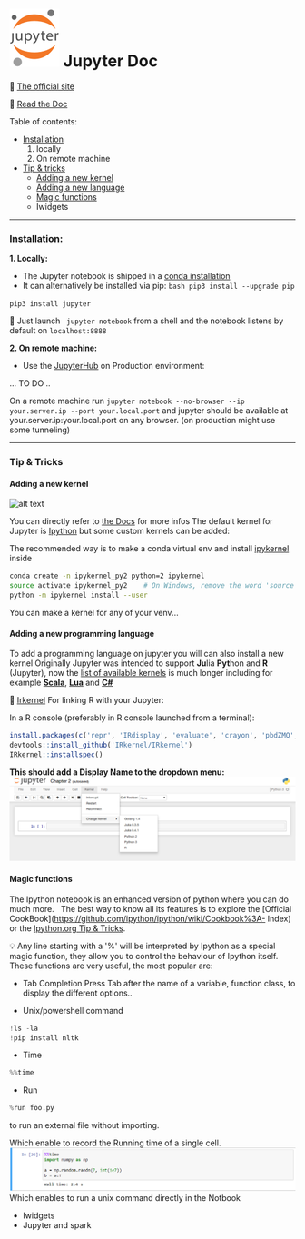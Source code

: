 # ![alt text](https://github.com/ArmandGiraud/test/blob/master/img/jupyter.svg) Jupyter Doc



:link: [The official site](http://jupyter.org/)

:green_book: [Read the Doc](http://jupyter-notebook.readthedocs.io/en/stable/)

Table of contents: 
 - [Installation](#installation)
    1. locally
    2. On remote machine
 - [Tip & tricks](#tip--tricks)
    - [Adding a new kernel](#adding-a-new-kernel)
    - [Adding a new language](#adding-a-new-programming-language)
    - [Magic functions](#magic-functions)
    - Iwidgets
    
 
 ---
 
 ### Installation:
 
 **1. Locally:**
 
 - The Jupyter notebook is shipped in a [conda installation](https://www.anaconda.com/download/)
 - It can alternatively be installed via pip:
 ```bash pip3 install --upgrade pip```
 
 ```pip3 install jupyter```
 
 :runner: Just launch ``` jupyter notebook``` from a shell and the notebook listens by default on ```localhost:8888``` 
 
 **2. On remote machine:**
 
- Use the [JupyterHub](https://github.com/jupyterhub/jupyterhub) on Production environment:

... TO DO ..


On a remote machine run ```jupyter notebook --no-browser --ip your.server.ip --port your.local.port```
and jupyter should be available at your.server.ip:your.local.port on any browser. (on production might use some tunneling)



---
### Tip & Tricks

#### Adding a new kernel
![alt text](https://github.com/ArmandGiraud/test/blob/master/img/change_kernel.PNG)

You can directly refer to [the Docs](https://ipython.readthedocs.io/en/latest/install/kernel_install.html) for more infos
The default kernel for Jupyter is [Ipython](https://ipython.readthedocs.io/en/latest/) but some custom kernels can be added:

The recommended way is to make a conda virtual env and install [ipykernel](https://github.com/ipython/ipykernel) inside

```bash
conda create -n ipykernel_py2 python=2 ipykernel
source activate ipykernel_py2    # On Windows, remove the word 'source'
python -m ipykernel install --user
```
You can make a kernel for any of your venv... 

#### Adding a new programming language
To add a programming language on jupyter you will can also install a new kernel 
Originally Jupyter was intended to support **Ju**lia **Pyt**hon and **R** (Jupyter), now the [list of available kernels](https://github.com/jupyter/jupyter/wiki/Jupyter-kernels) is much longer including for example [**Scala**](https://github.com/jupyter-scala/jupyter-scala#quick-start),  [**Lua**](https://github.com/pakozm/IPyLua) and [**C#**](https://github.com/zabirauf/icsharp)

:flashlight: [Irkernel](https://irkernel.github.io/installation/) For linking R with your Jupyter:

In a R console (preferably in R console launched from a terminal):
```R
install.packages(c('repr', 'IRdisplay', 'evaluate', 'crayon', 'pbdZMQ', 'devtools', 'uuid', 'digest'))
devtools::install_github('IRkernel/IRkernel')
IRkernel::installspec()
```
**This should add a Display Name to the dropdown menu:**
![alt text](https://github.com/ArmandGiraud/test/blob/master/img/ipy4_demo.png)


#### Magic functions
   The Ipython notebook is an enhanced version of python where you can do much more.
   The best way to know all its features is to explore the [Official CookBook](https://github.com/ipython/ipython/wiki/Cookbook%3A- Index) or the [Ipython.org Tip & Tricks](https://ipython.org/ipython-doc/3/interactive/tips.html#tips).
   
:bulb:  Any line starting with a '%' will be interpreted by Ipython as a special magic function, they allow you to control the behaviour of Ipython itself.
These functions are very useful, the most popular are:

* Tab Completion
Press Tab after the name of a variable, function class, to display the different options..

* Unix/powershell command
```python
!ls -la
!pip install nltk
```

* Time
```python
%%time
```
* Run
```python
%run foo.py
```
to run an external file without importing.

Which enable to record the Running time of a single cell.
![alt text](https://github.com/ArmandGiraud/test/blob/master/img/time.PNG)
Which enables to run a unix command directly in the Notbook

   - Iwidgets
   - Jupyter and spark
